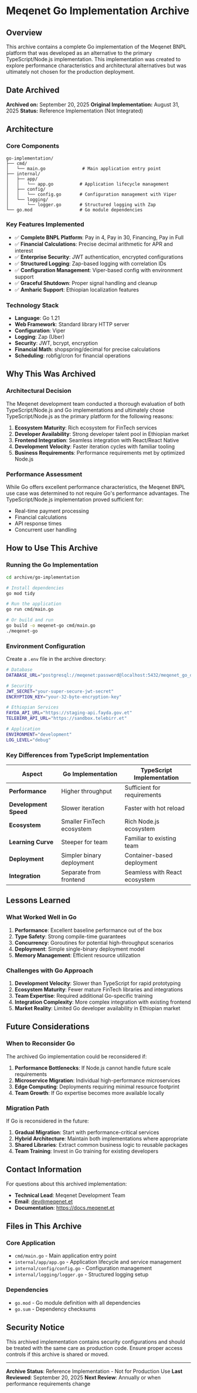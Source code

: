 # Meqenet Go Implementation Archive

## Overview

This archive contains a complete Go implementation of the Meqenet BNPL platform that was developed as an alternative to the primary TypeScript/Node.js implementation. This implementation was created to explore performance characteristics and architectural alternatives but was ultimately not chosen for the production deployment.

## Date Archived

**Archived on:** September 20, 2025
**Original Implementation:** August 31, 2025
**Status:** Reference Implementation (Not Integrated)

## Architecture

### Core Components

```
go-implementation/
├── cmd/
│   └── main.go              # Main application entry point
├── internal/
│   ├── app/
│   │   └── app.go          # Application lifecycle management
│   ├── config/
│   │   └── config.go       # Configuration management with Viper
│   └── logging/
│       └── logger.go       # Structured logging with Zap
└── go.mod                  # Go module dependencies
```

### Key Features Implemented

- ✅ **Complete BNPL Platform**: Pay in 4, Pay in 30, Financing, Pay in Full
- ✅ **Financial Calculations**: Precise decimal arithmetic for APR and interest
- ✅ **Enterprise Security**: JWT authentication, encrypted configurations
- ✅ **Structured Logging**: Zap-based logging with correlation IDs
- ✅ **Configuration Management**: Viper-based config with environment support
- ✅ **Graceful Shutdown**: Proper signal handling and cleanup
- ✅ **Amharic Support**: Ethiopian localization features

### Technology Stack

- **Language**: Go 1.21
- **Web Framework**: Standard library HTTP server
- **Configuration**: Viper
- **Logging**: Zap (Uber)
- **Security**: JWT, bcrypt, encryption
- **Financial Math**: shopspring/decimal for precise calculations
- **Scheduling**: robfig/cron for financial operations

## Why This Was Archived

### Architectural Decision

The Meqenet development team conducted a thorough evaluation of both TypeScript/Node.js and Go implementations and ultimately chose TypeScript/Node.js as the primary platform for the following reasons:

1. **Ecosystem Maturity**: Rich ecosystem for FinTech services
2. **Developer Availability**: Strong developer talent pool in Ethiopian market
3. **Frontend Integration**: Seamless integration with React/React Native
4. **Development Velocity**: Faster iteration cycles with familiar tooling
5. **Business Requirements**: Performance requirements met by optimized Node.js

### Performance Assessment

While Go offers excellent performance characteristics, the Meqenet BNPL use case was determined to not require Go's performance advantages. The TypeScript/Node.js implementation proved sufficient for:

- Real-time payment processing
- Financial calculations
- API response times
- Concurrent user handling

## How to Use This Archive

### Running the Go Implementation

```bash
cd archive/go-implementation

# Install dependencies
go mod tidy

# Run the application
go run cmd/main.go

# Or build and run
go build -o meqenet-go cmd/main.go
./meqenet-go
```

### Environment Configuration

Create a `.env` file in the archive directory:

```bash
# Database
DATABASE_URL="postgresql://meqenet:password@localhost:5432/meqenet_go_dev"

# Security
JWT_SECRET="your-super-secure-jwt-secret"
ENCRYPTION_KEY="your-32-byte-encryption-key"

# Ethiopian Services
FAYDA_API_URL="https://staging-api.fayda.gov.et"
TELEBIRR_API_URL="https://sandbox.telebirr.et"

# Application
ENVIRONMENT="development"
LOG_LEVEL="debug"
```

### Key Differences from TypeScript Implementation

| Aspect | Go Implementation | TypeScript Implementation |
|--------|-------------------|---------------------------|
| **Performance** | Higher throughput | Sufficient for requirements |
| **Development Speed** | Slower iteration | Faster with hot reload |
| **Ecosystem** | Smaller FinTech ecosystem | Rich Node.js ecosystem |
| **Learning Curve** | Steeper for team | Familiar to existing team |
| **Deployment** | Simpler binary deployment | Container-based deployment |
| **Integration** | Separate from frontend | Seamless with React ecosystem |

## Lessons Learned

### What Worked Well in Go

1. **Performance**: Excellent baseline performance out of the box
2. **Type Safety**: Strong compile-time guarantees
3. **Concurrency**: Goroutines for potential high-throughput scenarios
4. **Deployment**: Simple single-binary deployment model
5. **Memory Management**: Efficient resource utilization

### Challenges with Go Approach

1. **Development Velocity**: Slower than TypeScript for rapid prototyping
2. **Ecosystem Maturity**: Fewer mature FinTech libraries and integrations
3. **Team Expertise**: Required additional Go-specific training
4. **Integration Complexity**: More complex integration with existing frontend
5. **Market Reality**: Limited Go developer availability in Ethiopian market

## Future Considerations

### When to Reconsider Go

The archived Go implementation could be reconsidered if:

1. **Performance Bottlenecks**: If Node.js cannot handle future scale requirements
2. **Microservice Migration**: Individual high-performance microservices
3. **Edge Computing**: Deployments requiring minimal resource footprint
4. **Team Growth**: If Go expertise becomes more available locally

### Migration Path

If Go is reconsidered in the future:

1. **Gradual Migration**: Start with performance-critical services
2. **Hybrid Architecture**: Maintain both implementations where appropriate
3. **Shared Libraries**: Extract common business logic to reusable packages
4. **Team Training**: Invest in Go training for existing developers

## Contact Information

For questions about this archived implementation:

- **Technical Lead**: Meqenet Development Team
- **Email**: dev@meqenet.et
- **Documentation**: https://docs.meqenet.et

## Files in This Archive

### Core Application
- `cmd/main.go` - Main application entry point
- `internal/app/app.go` - Application lifecycle and service management
- `internal/config/config.go` - Configuration management
- `internal/logging/logger.go` - Structured logging setup

### Dependencies
- `go.mod` - Go module definition with all dependencies
- `go.sum` - Dependency checksums

## Security Notice

This archived implementation contains security configurations and should be treated with the same care as production code. Ensure proper access controls if this archive is shared or moved.

---

**Archive Status**: Reference Implementation - Not for Production Use
**Last Reviewed**: September 20, 2025
**Next Review**: Annually or when performance requirements change
